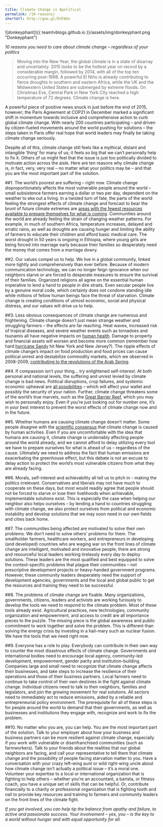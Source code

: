 ```yaml
---
title: Climate Change is Apolitical
permalink: /10-reasons/
shortUrl: http://goo.gl/EVFAHz
---
```


![donkeyphant]({{ teamtvblogs.github.io }}/assets/img/donkeyphant.png "Donkeyphant")

_10 reasons you need to care about climate change – regardless of your politics_

> Moving into the New Year, the global climate is in a state of disarray and uncertainty. 2015 looks to be the hottest year on record by a considerable margin, followed by 2014, with all of the top ten occurring post-1998. A powerful El Niño is already contributing to fierce droughts in southern and eastern Africa, while the UK and the Midwestern United States are submerged by extreme floods. On Christmas Eve, Central Park in New York City reached a high temperature of 72 degrees. Climate change is here.

A powerful piece of positive news snuck in just before the end of 2015, however; the Paris Agreement at COP21 in December marked a significant shift in momentum towards inclusive and comprehensive action to curb global climate change. With nearly 200 countries participating – and driven by citizen-fueled movements around the world pushing for solutions – the steps taken in Paris offer real hope that world leaders may finally be taking climate change seriously.

Despite all of this, climate change still feels like a mythical, distant and intangible ‘thing’ for many of us; it feels so big that we can’t personally help to fix it.   Others of us might feel that the issue is just too politically divided to motivate action across the aisle.  Here are ten reasons why climate change is, in fact, very, very real – no matter what your politics may be – and that you are the most important part of the solution. 


##1. The world’s poorest are suffering – right now. 
Climate change disproportionately affects the most vulnerable people around the world – small subsistence farmers earning a dollar or two per day, dependent on the weather to eke out a living. In a twisted turn of fate, the parts of the world feeling the strongest effects of climate change and forecast to bear the brunt of future climate extremes are <a href="http://www.theguardian.com/environment/climate-consensus-97-per-cent/2015/jan/26/climate-change-could-impact-poor-much-more-than-previously-thought">areas with the fewest resources available to prepare themselves for what is coming</a>. Communities around the world are already feeling the strain of changing weather patterns. For example, in much of southern Africa, temperature increases, delayed and erratic rains, as well as droughts are causing hunger and limiting the ability of farmers to educate their children and afford basic medical care. The worst drought in 50 years is ongoing in Ethiopia, where young girls are being forced into marriage early because their families so desperately need the money that comes from a marriage dowry. 

##2. Our values compel us to help. 
We live in a global community, linked more tightly and comprehensively than ever before. Because of modern communication technology, we can no longer feign ignorance when our neighbors starve or are forced to desperate measures to ensure the survival of their families. Organized religions all agree on the essential human imperative to lend a hand to people in dire straits. Even secular people live by a genuine moral code, which certainly does not condone standing idle while millions of fellow human beings face the threat of starvation. Climate change is creating conditions of utmost economic, social and physical distress, and our values will drive us to help.

##3. Less obvious consequences of climate change 
are numerous and frightening. Climate change doesn’t just mean strange weather and struggling farmers – the effects are far reaching. Heat waves, increased risk of tropical diseases, and severe weather events such as tornadoes and tsunamis all have negative impacts on <a href="http://www.who.int/mediacentre/factsheets/fs266/en/">human health</a>. Damage to property and financial assets will worsen and become more common (remember how hard <a href="http://www.wri.org/publication/impacts-hurricane-sandy-and-climate-change-connection">hurricane Sandy</a> hit New York and New Jersey?). The ripple effects of climate change’s impact on food production and food prices can cause political unrest and destabilize commodity markets, which we observed in 2008-2009, <a href="climate">contributing to the revolutions of the Arab Spring</a>.

##4. If compassion isn’t your thing... 
try enlightened self-interest. At both personal and national levels, the suffering and unrest levied by climate change is bad news. Political disruptions, crop failures, and systemic economic upheaval are <a href="http://www.lloyds.com/news-and-insight/risk-insight/library/society-and-security/food-system-shock">all possibilities</a> – which will affect your wallet and possibly the security of your nation. Further, climate change threatens some of the world’s true marvels, such as the <a href="http://www.theguardian.com/environment/2015/aug/25/great-barrier-reef-climate-change-is-biggest-threat-to-native-species-study">Great Barrier Reef</a>, which you may wish to personally enjoy. Even if you’re just looking out for number one, it’s in your best interest to prevent the worst effects of climate change now and in the future.

##5. Whether humans are causing climate change 
doesn’t matter. Some people disagree with the <a href="http://climate.nasa.gov/scientific-consensus/">scientific consensus</a> that climate change is caused by human activities. Even if you are uncomfortable with the idea that humans are causing it, climate change is undeniably affecting people around the world already, and we cannot afford to delay utilizing every tool we have to prepare ourselves for what is ahead of us – regardless of the cause. Ultimately we need to address the fact that human emissions are exacerbating the greenhouse effect, but this debate is not an excuse to delay action to protect the world’s most vulnerable citizens from what they are already facing.

##6. Morals, self-interest and achievability 
all tell us to pitch in - making the politics irrelevant. Conservatives and liberals may not have much to cooperate on these days, but most would readily agree that people should not be forced to starve or lose their livelihoods when achievable, implementable solutions exist. This is especially the case when helping our neighbor also helps ourselves – by lending a hand to countries struggling with climate change, we also protect ourselves from political and economic instability and develop solutions that we may soon need in our own fields and cities back home.

##7. The communities being affected are motivated
to solve their own problems. We don’t need to solve others’ problems for them. The smallholder farmers, healthcare workers, and entrepreneurs in developing (and developed) countries who are waging war on the front lines of climate change are intelligent, motivated and innovative people; there are strong and resourceful local leaders working tirelessly every day to deploy solutions. These leaders are the most qualified and best equipped to solve the context-specific problems that plague their communities – not prescriptive development projects or heavy-handed government programs. However, these community leaders desperately need the support of development agencies, governments and the local and global public to get the resources and training they need to be successful.

##8. The problems of climate change are fixable. 
Many organizations, governments, citizens, leaders and activists are working furiously to develop the tools we need to respond to the climate problem. Most of these tools already exist. Agricultural practices, new technologies, community organization and empowerment, and access to credit are all importance pieces to the puzzle. The missing piece is the global awareness and public commitment to work together and solve the problem. This is different than solving the energy crisis by investing in a hail-mary such as nuclear fusion. We have the tools that we need right now.

##9. Everyone has a role to play. 
Everybody can contribute in their own way to counter the most disastrous effects of climate change. Governments and international bodies need to encourage local agency, community-led development, empowerment, gender parity and institution-building. Companies large and small need to recognize that climate change affects their businesses, and take steps to increase the resilience of their operations and those of their business partners. Local farmers need to continue to take control of their own destinies in the fight against climate change. Individual citizens need to talk to their neighbors, families and legislators, and join the growing movement for real solutions. All sectors need to immediately act to reduce emissions, aided by a reliable and entrepreneurial policy environment. The prerequisite for all of these steps is for people around the world to demand that their governments, as well as businesses and institutions they engage with, recognize and work to fix the problem. 

##10. No matter who you are, you can help.
You are the most important part of the solution. Talk to your employer about how your business and business partners can be more resilient against climate change, especially if you work with vulnerable or disenfranchised communities (such as farmworkers). Talk to your friends about the realities that our global neighbors are facing, and call your representative to tell them that climate change and the possibility of people facing starvation matter to you. Have a conversation with your crazy left-wing aunt or wild right-wing uncle about how climate change isn’t actually a political issue – it’s a moral one. Volunteer your expertise to a local or international organization that is fighting to help others – whether you’re an accountant, a barista, or fitness coach, you have a unique set of skills that can be helpful. Or, contribute financially to a charity or professional organization that is fighting tooth and nail to provide key resources and training to farmers and community leaders on the front lines of the climate fight. 

_If you get involved, you can help tip the balance from apathy and failure, to active and passionate success. Your involvement – yes, you – is the key to a world without hunger and with equal opportunity for all._
